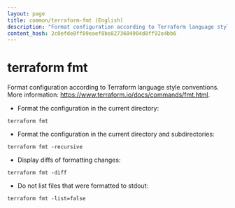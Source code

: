 ```yaml
---
layout: page
title: common/terraform-fmt (English)
description: "Format configuration according to Terraform language style conventions."
content_hash: 2c0efde8ff89eaef8be8273604904d8ff92e4bb6
---
```

# terraform fmt

Format configuration according to Terraform language style conventions.
More information: <https://www.terraform.io/docs/commands/fmt.html>.

- Format the configuration in the current directory:

`terraform fmt`

- Format the configuration in the current directory and subdirectories:

`terraform fmt -recursive`

- Display diffs of formatting changes:

`terraform fmt -diff`

- Do not list files that were formatted to stdout:

`terraform fmt -list=false`
